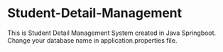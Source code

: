 # Student-Detail-Management
This is Student Detail Management System created in Java Springboot. Change your database name in application.properties file.
